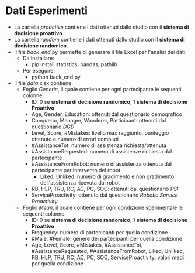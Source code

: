 # Dati Esperimenti
- La cartella _proactive_ contiene i dati ottenuti dallo studio con il **sistema di decisione proattivo**.
- La cartella _random_ contiene i dati ottenuti dallo studio con il **sistema di decisione randomico**.
- Il file _back_end_.py permette di generare il file Excel per l'analisi dei dati:
  - Da installare: 
    - pip install statistics, pandas, pathlib
  - Per eseguire:
    - python back_end.py
- Il file _data_.xlsx contiene:
  - Foglio _Generic_, il quale contiene per ogni partecipante le sequenti colonne:
    - ID: 0 se **sistema di decisione randomico**, 1 	**sistema di decisione Proattivo**
    - Age, Gender, Education: ottenuti dal questionario demografico
    - Conqueror, Manager, Wanderer, Participant: ottenuti dal questionario _DGD_
    - Level, Score, #Mistakes: livello max raggiunto, punteggio ottenuto e numero di errori compiuti
    - #AssistanceTot: numero di assistenza richiesta/ottenuta
    - #AssistanceRequested: numero di assistenze richiesta dal partecipante
    - #AssistanceFromRobot: numero di assistenza ottenuta dal partecipante per intervento del robot
      - Liked, Unliked: numero di gradimento e non gradimento dell'assistenza ricevuta dal robot
    - RB, HLP, TRU, RC, AC, PC, SOC: ottenuti dal questionario _PSI_
    - ServiceProactivity: ottenuto dal questionario _Robotic Service Proactivity_
  - Foglio _Mean_, il quale contiene per ogni condizione sperimentale le sequenti colonne:
    - ID: 0 se **sistema di decisione randomico**, 1 	**sistema di decisione Proattivo**
    - Frequency: numero di partecipanti per quella condizione
    - #Male, #Female: genere dei partecipanti per quella condizione
    - Age, Level, Score, #Mistakes, #AssistanceTot, #AssistanceRequested, #AssistanceFromRobot, Liked, Unliked, RB, HLP, TRU, RC, AC, PC, SOC, ServiceProactivity: valori medi per quella condizione
 
 
